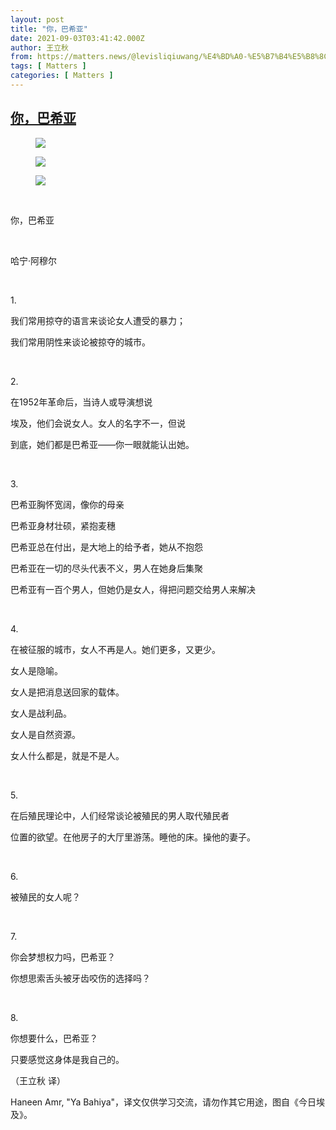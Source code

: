 ```yaml
---
layout: post
title: "你，巴希亚"
date: 2021-09-03T03:41:42.000Z
author: 王立秋
from: https://matters.news/@levisliqiuwang/%E4%BD%A0-%E5%B7%B4%E5%B8%8C%E4%BA%9A-bafyreicr5o47tex52uy6o2lzi3btava54bgixpwnaya374isbdvrvc5bra
tags: [ Matters ]
categories: [ Matters ]
---
```

<!--1630640502000-->
[你，巴希亚](https://matters.news/@levisliqiuwang/%E4%BD%A0-%E5%B7%B4%E5%B8%8C%E4%BA%9A-bafyreicr5o47tex52uy6o2lzi3btava54bgixpwnaya374isbdvrvc5bra)
------

<div>
<figure class="image"><img src="https://assets.matters.news/embed/30dea90b-802d-4f26-97e4-3c477cf03f39.png" data-asset-id="30dea90b-802d-4f26-97e4-3c477cf03f39" referrerpolicy="no-referrer"><figcaption><span></span></figcaption></figure><figure class="image"><img src="https://assets.matters.news/embed/cc051817-b8eb-4599-b692-95f9c70a6fa8.png" data-asset-id="cc051817-b8eb-4599-b692-95f9c70a6fa8" referrerpolicy="no-referrer"><figcaption><span></span></figcaption></figure><figure class="image"><img src="https://assets.matters.news/embed/499f33dc-87cb-4436-84c8-cd40f7e23853.png" data-asset-id="499f33dc-87cb-4436-84c8-cd40f7e23853" referrerpolicy="no-referrer"><figcaption><span></span></figcaption></figure><p><br></p><p>你，巴希亚</p><p> </p><p>哈宁·阿穆尔</p><p> </p><p>1.</p><p>我们常用掠夺的语言来谈论女人遭受的暴力；</p><p>我们常用阴性来谈论被掠夺的城市。</p><p> </p><p>2.</p><p>在1952年革命后，当诗人或导演想说</p><p>埃及，他们会说女人。女人的名字不一，但说</p><p>到底，她们都是巴希亚——你一眼就能认出她。</p><p> </p><p>3.</p><p>巴希亚胸怀宽阔，像你的母亲</p><p>巴希亚身材壮硕，紧抱麦穗</p><p>巴希亚总在付出，是大地上的给予者，她从不抱怨</p><p>巴希亚在一切的尽头代表不义，男人在她身后集聚</p><p>巴希亚有一百个男人，但她仍是女人，得把问题交给男人来解决</p><p> </p><p>4.</p><p>在被征服的城市，女人不再是人。她们更多，又更少。</p><p>女人是隐喻。</p><p>女人是把消息送回家的载体。</p><p>女人是战利品。</p><p>女人是自然资源。</p><p>女人什么都是，就是不是人。</p><p> </p><p>5.</p><p>在后殖民理论中，人们经常谈论被殖民的男人取代殖民者</p><p>位置的欲望。在他房子的大厅里游荡。睡他的床。操他的妻子。</p><p> </p><p>6.</p><p>被殖民的女人呢？</p><p> </p><p>7.</p><p>你会梦想权力吗，巴希亚？</p><p>你想思索舌头被牙齿咬伤的选择吗？</p><p> </p><p>8.</p><p>你想要什么，巴希亚？</p><p>只要感觉这身体是我自己的。</p><p>（王立秋 译）</p><p>Haneen Amr, "Ya Bahiya"，译文仅供学习交流，请勿作其它用途，图自《今日埃及》。</p>
</div>
